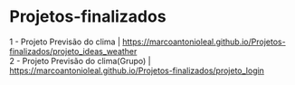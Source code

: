 # Projetos-finalizados
 1 - Projeto Previsão do clima | https://marcoantonioleal.github.io/Projetos-finalizados/projeto_ideas_weather <br>
 2 - Projeto Previsão do clima(Grupo) | https://marcoantonioleal.github.io/Projetos-finalizados/projeto_login


